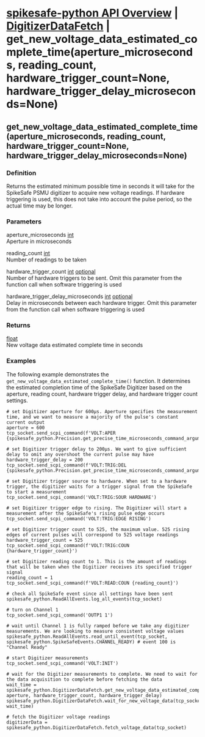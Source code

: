 # [spikesafe-python API Overview](/spikesafe_python_lib_docs/README.md) | [DigitizerDataFetch](/spikesafe_python_lib_docs/DigitizerDataFetch/README.md) | get_new_voltage_data_estimated_complete_time(aperture_microseconds, reading_count, hardware_trigger_count=None, hardware_trigger_delay_microseconds=None)

## get_new_voltage_data_estimated_complete_time(aperture_microseconds, reading_count, hardware_trigger_count=None, hardware_trigger_delay_microseconds=None)

### Definition
Returns the estimated minimum possible time in seconds it will take for the SpikeSafe PSMU digitizer to acquire new voltage readings. If hardware triggering is used, this does not take into account the pulse period, so the actual time may be longer.

### Parameters
aperture_microseconds [int](https://docs.python.org/3/library/functions.html#int)  
Aperture in microseconds

reading_count [int](https://docs.python.org/3/library/functions.html#int)  
Number of readings to be taken

hardware_trigger_count [int](https://docs.python.org/3/library/functions.html#int) [optional](https://docs.python.org/3/library/typing.html#typing.Optional)  
Number of hardware triggers to be sent. Omit this parameter from the function call when software triggering is used

hardware_trigger_delay_microseconds [int](https://docs.python.org/3/library/functions.html#int) [optional](https://docs.python.org/3/library/typing.html#typing.Optional)  
Delay in microseconds between each hardware trigger. Omit this parameter from the function call when software triggering is used

### Returns
[float](https://docs.python.org/3/library/functions.html#float)  
New voltage data estimated complete time in seconds

### Examples
The following example demonstrates the `get_new_voltage_data_estimated_complete_time()` function. It determines the estimated completion time of the SpikeSafe Digitizer based on the aperture, reading count, hardware trigger delay, and hardware trigger count settings.
```
# set Digitizer aperture for 600µs. Aperture specifies the measurement time, and we want to measure a majority of the pulse's constant current output
aperture = 600
tcp_socket.send_scpi_command(f'VOLT:APER {spikesafe_python.Precision.get_precise_time_microseconds_command_argument(aperture)}')

# set Digitizer trigger delay to 200µs. We want to give sufficient delay to omit any overshoot the current pulse may have
hardware_trigger_delay = 200
tcp_socket.send_scpi_command(f'VOLT:TRIG:DEL {spikesafe_python.Precision.get_precise_time_microseconds_command_argument(hardware_trigger_delay)}')

# set Digitizer trigger source to hardware. When set to a hardware trigger, the digitizer waits for a trigger signal from the SpikeSafe to start a measurement
tcp_socket.send_scpi_command('VOLT:TRIG:SOUR HARDWARE')

# set Digitizer trigger edge to rising. The Digitizer will start a measurement after the SpikeSafe's rising pulse edge occurs
tcp_socket.send_scpi_command('VOLT:TRIG:EDGE RISING')

# set Digitizer trigger count to 525, the maximum value. 525 rising edges of current pulses will correspond to 525 voltage readings
hardware_trigger_count = 525
tcp_socket.send_scpi_command(f'VOLT:TRIG:COUN {hardware_trigger_count}')

# set Digitizer reading count to 1. This is the amount of readings that will be taken when the Digitizer receives its specified trigger signal
reading_count = 1
tcp_socket.send_scpi_command(f'VOLT:READ:COUN {reading_count}')

# check all SpikeSafe event since all settings have been sent
spikesafe_python.ReadAllEvents.log_all_events(tcp_socket)

# turn on Channel 1 
tcp_socket.send_scpi_command('OUTP1 1')

# wait until Channel 1 is fully ramped before we take any digitizer measurements. We are looking to measure consistent voltage values
spikesafe_python.ReadAllEvents.read_until_event(tcp_socket, spikesafe_python.SpikeSafeEvents.CHANNEL_READY) # event 100 is "Channel Ready"

# start Digitizer measurements
tcp_socket.send_scpi_command('VOLT:INIT')

# wait for the Digitizer measurements to complete. We need to wait for the data acquisition to complete before fetching the data
wait_time = spikesafe_python.DigitizerDataFetch.get_new_voltage_data_estimated_complete_time(reading_count, aperture, hardware_trigger_count, hardware_trigger_delay)
spikesafe_python.DigitizerDataFetch.wait_for_new_voltage_data(tcp_socket, wait_time)

# fetch the Digitizer voltage readings
digitizerData = spikesafe_python.DigitizerDataFetch.fetch_voltage_data(tcp_socket)
```